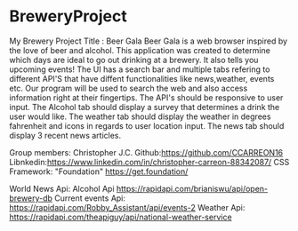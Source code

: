 # BreweryProject
 My Brewery Project
Title : Beer Gala Beer Gala is a web browser inspired by the love of beer and alcohol. This application was created to determine which days are ideal to go out drinking at a brewery. It also tells you upcoming events! The UI has a search bar and multiple tabs refering to different API'S that have diffent functionalities like news,weather, events etc. Our program will be used to search the web and also access information right at their fingertips. The API's should be responsive to user input. The Alcohol tab should display a survey that determines a drink the user would like. The weather tab should display the weather in degrees fahrenheit and icons in regards to user location input. The news tab should display 3 recent news articles.

Group members: Christopher J.C. Github:https://github.com/CCARREON16 Libnkedin:https://www.linkedin.com/in/christopher-carreon-88342087/
CSS Framework: "Foundation" https://get.foundation/

World News Api: Alcohol Api https://rapidapi.com/brianiswu/api/open-brewery-db Current events Api: https://rapidapi.com/Robby_Assistant/api/events-2 Weather Api: https://rapidapi.com/theapiguy/api/national-weather-service
